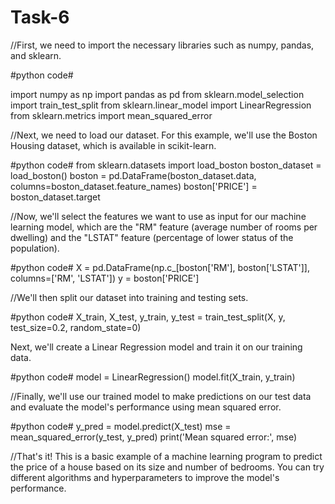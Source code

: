 # Task-6

//First, we need to import the necessary libraries such as numpy, pandas, and sklearn.

#python code#

import numpy as np
import pandas as pd
from sklearn.model_selection import train_test_split
from sklearn.linear_model import LinearRegression
from sklearn.metrics import mean_squared_error

//Next, we need to load our dataset. For this example, we'll use the Boston Housing dataset, which is available in scikit-learn.

#python code#
from sklearn.datasets import load_boston
boston_dataset = load_boston()
boston = pd.DataFrame(boston_dataset.data, columns=boston_dataset.feature_names)
boston['PRICE'] = boston_dataset.target

//Now, we'll select the features we want to use as input for our machine learning model, which are the "RM" feature (average number of rooms per dwelling) and the "LSTAT" feature (percentage of lower status of the population).

#python code#
X = pd.DataFrame(np.c_[boston['RM'], boston['LSTAT']], columns=['RM', 'LSTAT'])
y = boston['PRICE']

//We'll then split our dataset into training and testing sets.

#python code#
X_train, X_test, y_train, y_test = train_test_split(X, y, test_size=0.2, random_state=0)

Next, we'll create a Linear Regression model and train it on our training data.

#python code#
model = LinearRegression()
model.fit(X_train, y_train)

//Finally, we'll use our trained model to make predictions on our test data and evaluate the model's performance using mean squared error.

#python code#
y_pred = model.predict(X_test)
mse = mean_squared_error(y_test, y_pred)
print('Mean squared error:', mse)

//That's it! This is a basic example of a machine learning program to predict the price of a house based on its size and number of bedrooms. You can try different algorithms and hyperparameters to improve the model's performance.

